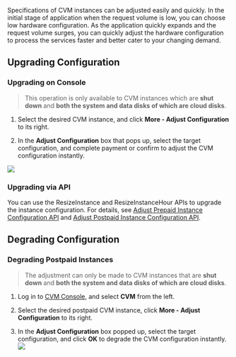 Specifications of CVM instances can be adjusted easily and quickly. In the initial stage of application when the request volume is low, you can choose low hardware configuration. As the application quickly expands and the request volume surges, you can quickly adjust the hardware configuration to process the services faster and better cater to your changing demand.

##  Upgrading Configuration
### Upgrading on Console
>This operation is only available to CVM instances which are **shut down** and **both the system and data disks of which are cloud disks**.


1) Select the desired CVM instance, and click **More - Adjust Configuration** to its right.

2) In the **Adjust Configuration** box that pops up, select the target configuration, and complete payment or confirm to adjust the CVM configuration instantly.

![ ](//mc.qcloudimg.com/static/img/d5012707e07f2e1a4e5106bef5e0ba2d/image.png)

### Upgrading via API
You can use the ResizeInstance and ResizeInstanceHour APIs to upgrade the instance configuration. For details, see [Adjust Prepaid Instance Configuration API](https://cloud.tencent.com/doc/api/229/1306) and [Adjust Postpaid  Instance Configuration API](https://cloud.tencent.com/doc/api/229/1306).

## Degrading Configuration


### Degrading Postpaid Instances
>The adjustment can only be made to CVM instances that are **shut down** and **both the system and data disks of which are cloud disks**.

1) Log in to [CVM Console](https://console.cloud.tencent.com/cvm), and select **CVM** from the left. 

2) Select the desired postpaid CVM instance, click **More - Adjust Configuration** to its right.

3) In the **Adjust Configuration** box popped up, select the target configuration, and click **OK** to degrade the CVM configuration instantly.
![ ](//mc.qcloudimg.com/static/img/9b7442f6d6f528db5d1ac7f6b98f3bf3/image.png)